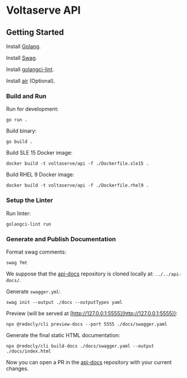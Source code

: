 # Voltaserve API

## Getting Started

Install [Golang](https://go.dev/doc/install).

Install [Swag](https://github.com/swaggo/swag).

Install [golangci-lint](https://golangci-lint.run/usage/install).

Install [air](https://github.com/cosmtrek/air#installation) (Optional).

### Build and Run

Run for development:

```shell
go run .
```

Build binary:

```shell
go build .
```

Build SLE 15 Docker image:

```shell
docker build -t voltaserve/api -f ./Dockerfile.sle15 .
```

Build RHEL 9 Docker image:

```shell
docker build -t voltaserve/api -f ./Dockerfile.rhel9 .
```

### Setup the Linter

Run linter:

```shell
golangci-lint run
```

### Generate and Publish Documentation

Format swag comments:

```shell
swag fmt
```

We suppose that the [api-docs](https://github.com/voltaserve/api-docs) repository is cloned locally at: `../../api-docs/`.

Generate `swagger.yml`:

```shell
swag init --output ./docs --outputTypes yaml
```

Preview (will be served at [http://127.0.0.1:5555](http://127.0.0.1:5555)):

```shell
npx @redocly/cli preview-docs --port 5555 ./docs/swagger.yaml
```

Generate the final static HTML documentation:

```shell
npx @redocly/cli build-docs ./docs/swagger.yaml --output ./docs/index.html
```

Now you can open a PR in the [api-docs](https://github.com/voltaserve/api-docs) repository with your current changes.

